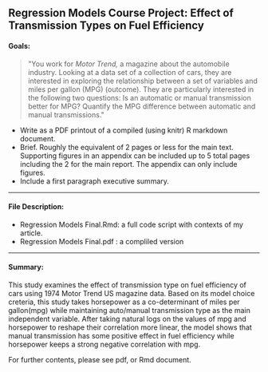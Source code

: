 ## Regression Models Course Project:  Effect of Transmission Types on Fuel Efficiency

#### Goals:
> "You work for _Motor Trend,_ a magazine about the automobile industry. Looking at a data set of a collection of cars, they are interested in exploring the relationship between a set of variables and miles per gallon (MPG) (outcome). They are particularly interested in the following two questions:  Is an automatic or manual transmission better for MPG? Quantify the MPG difference between automatic and manual transmissions."

-   Write as a PDF printout of a compiled (using knitr) R markdown document.
-   Brief. Roughly the equivalent of 2 pages or less for the main text. Supporting figures in an appendix can be included up to 5 total pages including the 2 for the main report. The appendix can only include figures.
-   Include a first paragraph executive summary.
---

#### File Description:
- Regression Models Final.Rmd: a full code script with contexts of my article.
- Regression Models Final.pdf : a compliled version

---

#### Summary:
This study examines the effect of transmission type on fuel efficiency of cars using 1974 Motor Trend US magazine data. Based on its model choice creteria, this study takes horsepower as a co-determinant of miles per gallon(mpg) while maintaining auto/manual transmission type as the main independent variable. After taking natural logs on the values of mpg and horsepower to reshape their correlation more linear, the model shows that manual transmission has some positive effect in fuel efficiency while horsepower keeps a strong negative correlation with mpg.

For further contents, please see pdf, or Rmd document.